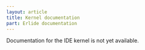 ```yaml
---
layout: article
title: Kernel documentation
part: Erlide documentation
---
```


Documentation for the IDE kernel is not yet available.
